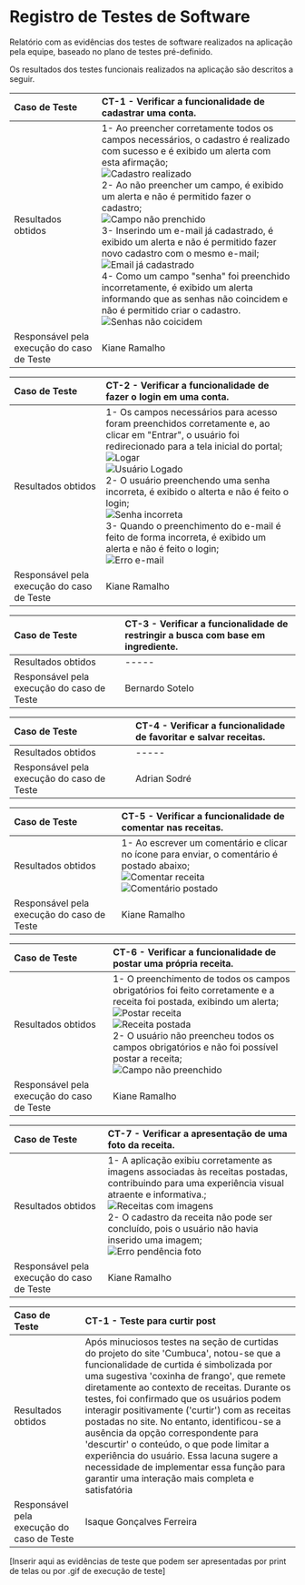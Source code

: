 # Registro de Testes de Software

Relatório com as evidências dos testes de software realizados na aplicação pela equipe, baseado no plano de testes pré-definido.

Os resultados dos testes funcionais realizados na aplicação são descritos a seguir.

|Caso de Teste    | CT-1 - Verificar a funcionalidade de cadastrar uma conta. |
|:---|:---|
| Resultados obtidos | 1- Ao preencher corretamente todos os campos necessários,  o cadastro é realizado com sucesso e é exibido um alerta com esta afirmação;<br><img src="https://github.com/ICEI-PUC-Minas-PMV-ADS/pmv-ads-2023-2-e1-proj-web-t1-cumbuca/blob/main/documentos/img/Teste%201%20-%20Cadastro%20realizado.png?raw=true" alt="Cadastro realizado"><br> 2- Ao não preencher um campo, é exibido um alerta e não é permitido fazer o cadastro;<br><img src="https://github.com/ICEI-PUC-Minas-PMV-ADS/pmv-ads-2023-2-e1-proj-web-t1-cumbuca/blob/main/documentos/img/Teste%201%20-%20Alerta%20preencha%20este%20campo.png?raw=true" alt="Campo não prenchido"><br> 3- Inserindo um e-mail já cadastrado, é exibido um alerta e não é permitido fazer novo cadastro com o mesmo e-mail;<br><img src="https://github.com/ICEI-PUC-Minas-PMV-ADS/pmv-ads-2023-2-e1-proj-web-t1-cumbuca/blob/main/documentos/img/Teste%201%20-%20Alerta%20Email%20j%C3%A1%20cadastrado.png?raw=true" alt="Email já cadastrado"><br> 4- Como um campo "senha" foi preenchido incorretamente, é exibido um alerta informando que as senhas não coincidem e não é permitido criar o cadastro.<img src="https://github.com/ICEI-PUC-Minas-PMV-ADS/pmv-ads-2023-2-e1-proj-web-t1-cumbuca/blob/main/documentos/img/Teste%201%20-%20Alerta%20Senhas%20nao%20coicidem.png?raw=true" alt="Senhas não coicidem"> |
| Responsável pela execução do caso de Teste | Kiane Ramalho |

|Caso de Teste    | CT-2 - Verificar a funcionalidade de fazer o login em uma conta. |
|:---|:---|
| Resultados obtidos | 1- Os campos necessários para acesso foram preenchidos corretamente e, ao clicar em "Entrar", o usuário foi redirecionado para a tela inicial do portal;<br><img src="https://github.com/ICEI-PUC-Minas-PMV-ADS/pmv-ads-2023-2-e1-proj-web-t1-cumbuca/blob/main/documentos/img/Teste%20RF%2002_Autentica%C3%A7%C3%A3o%201%20%20-%20Logar%20no%20site.png?raw=true" alt="Logar"><br><img src="https://github.com/ICEI-PUC-Minas-PMV-ADS/pmv-ads-2023-2-e1-proj-web-t1-cumbuca/blob/main/documentos/img/Teste%20RF%2002_Autentica%C3%A7%C3%A3o%202%20%20-%20Usu%C3%A1rio%20Logado.png?raw=true" alt="Usuário Logado"><br> 2- O usuário preenchendo uma senha incorreta, é exibido o alterta e não é feito o login;<br><img src="https://github.com/ICEI-PUC-Minas-PMV-ADS/pmv-ads-2023-2-e1-proj-web-t1-cumbuca/blob/main/documentos/img/Teste%20RF%2002_Autentica%C3%A7%C3%A3o%201%20%20-%20Erro%20Senha.png?raw=true" alt="Senha incorreta"><br> 3- Quando o preenchimento do e-mail é feito de forma incorreta, é exibido um alerta e não é feito o login;<br><img src="https://github.com/ICEI-PUC-Minas-PMV-ADS/pmv-ads-2023-2-e1-proj-web-t1-cumbuca/blob/main/documentos/img/Teste%20RF%2002_Autentica%C3%A7%C3%A3o%201%20%20-%20Erro%20Email.png?raw=true" alt="Erro e-mail">|
| Responsável pela execução do caso de Teste | Kiane Ramalho |

|Caso de Teste    | CT-3 - Verificar a funcionalidade de restringir a busca com base em ingrediente. |
|:---|:---|
| Resultados obtidos | ----- |
| Responsável pela execução do caso de Teste | Bernardo Sotelo |

|Caso de Teste    | CT-4 - Verificar a funcionalidade de favoritar e salvar receitas. |
|:---|:---|
| Resultados obtidos | ----- |
| Responsável pela execução do caso de Teste | Adrian Sodré |

|Caso de Teste    | CT-5 - Verificar a funcionalidade de comentar nas receitas. |
|:---|:---|
| Resultados obtidos | 1- Ao escrever um comentário e clicar no ícone para enviar, o comentário é postado abaixo;<br><img src="https://github.com/ICEI-PUC-Minas-PMV-ADS/pmv-ads-2023-2-e1-proj-web-t1-cumbuca/blob/main/documentos/img/Teste%205%20Comentar%20Receita.png?raw=true" alt="Comentar receita"><br><img src="https://github.com/ICEI-PUC-Minas-PMV-ADS/pmv-ads-2023-2-e1-proj-web-t1-cumbuca/blob/main/documentos/img/Teste%205%20Coment%C3%A1rio%20postado.png?raw=true" alt="Comentário postado">|
| Responsável pela execução do caso de Teste | Kiane Ramalho |

|Caso de Teste    | CT-6 - Verificar a funcionalidade de postar uma própria receita. |
|:---|:---|
| Resultados obtidos | 1- O preenchimento de todos os campos obrigatórios foi feito corretamente e a receita foi postada, exibindo um alerta;<br><img src="https://github.com/ICEI-PUC-Minas-PMV-ADS/pmv-ads-2023-2-e1-proj-web-t1-cumbuca/blob/main/documentos/img/Teste%20Foto%20Receita%20sucesso.png?raw=true" alt="Postar receita"><br><img src="https://github.com/ICEI-PUC-Minas-PMV-ADS/pmv-ads-2023-2-e1-proj-web-t1-cumbuca/blob/main/documentos/img/Teste%20foto%20receita%20postada.png?raw=true" alt="Receita postada"><br> 2- O usuário não preencheu todos os campos obrigatórios e não foi possível postar a receita;<br><img src="https://github.com/ICEI-PUC-Minas-PMV-ADS/pmv-ads-2023-2-e1-proj-web-t1-cumbuca/blob/main/documentos/img/Teste%20foto%20campo%20n%C3%A3o%20preenchido.png?raw=true" alt="Campo não preenchido">|
| Responsável pela execução do caso de Teste | Kiane Ramalho |

|Caso de Teste    | CT-7 - Verificar a apresentação de uma foto da receita. |
|:---|:---|
| Resultados obtidos | 1- A aplicação exibiu corretamente as imagens associadas às receitas postadas, contribuindo para uma experiência visual atraente e informativa.;<br><img src="https://github.com/ICEI-PUC-Minas-PMV-ADS/pmv-ads-2023-2-e1-proj-web-t1-cumbuca/blob/main/documentos/img/Teste%20foto%20receitas%20com%20imagens.png?raw=true" alt="Receitas com imagens"><br> 2- O cadastro da receita não pode ser concluído, pois o usuário não havia inserido uma imagem;<br><img src="https://github.com/ICEI-PUC-Minas-PMV-ADS/pmv-ads-2023-2-e1-proj-web-t1-cumbuca/blob/main/documentos/img/Teste%20Foto%20Receita%20erro%20imagem.png?raw=true" alt="Erro pendência foto"> |
| Responsável pela execução do caso de Teste | Kiane Ramalho |

|Caso de Teste    | CT-1 - Teste para curtir post |
|:---|:---|
| Resultados obtidos | Após minuciosos testes na seção de curtidas do projeto do site 'Cumbuca', notou-se que a funcionalidade de curtida é simbolizada por uma sugestiva 'coxinha de frango', que remete diretamente ao contexto de receitas. Durante os testes, foi confirmado que os usuários podem interagir positivamente ('curtir') com as receitas postadas no site. No entanto, identificou-se a ausência da opção correspondente para 'descurtir' o conteúdo, o que pode limitar a experiência do usuário. Essa lacuna sugere a necessidade de implementar essa função para garantir uma interação mais completa e satisfatória  |
| Responsável pela execução do caso de Teste | Isaque Gonçalves Ferreira |

[Inserir aqui as evidências de teste que podem ser apresentadas por print de telas ou por .gif de execução de teste]
